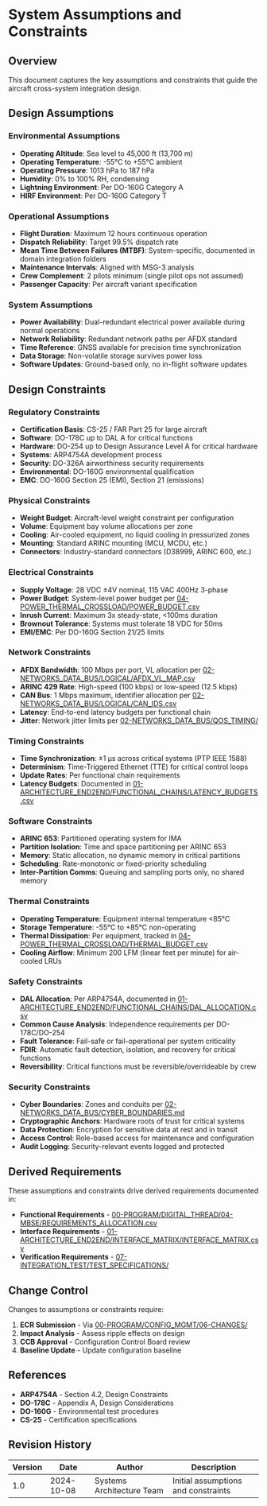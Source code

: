 # System Assumptions and Constraints

## Overview

This document captures the key assumptions and constraints that guide the aircraft cross-system integration design.

## Design Assumptions

### Environmental Assumptions
- **Operating Altitude**: Sea level to 45,000 ft (13,700 m)
- **Operating Temperature**: -55°C to +55°C ambient
- **Operating Pressure**: 1013 hPa to 187 hPa
- **Humidity**: 0% to 100% RH, condensing
- **Lightning Environment**: Per DO-160G Category A
- **HIRF Environment**: Per DO-160G Category T

### Operational Assumptions
- **Flight Duration**: Maximum 12 hours continuous operation
- **Dispatch Reliability**: Target 99.5% dispatch rate
- **Mean Time Between Failures (MTBF)**: System-specific, documented in domain integration folders
- **Maintenance Intervals**: Aligned with MSG-3 analysis
- **Crew Complement**: 2 pilots minimum (single pilot ops not assumed)
- **Passenger Capacity**: Per aircraft variant specification

### System Assumptions
- **Power Availability**: Dual-redundant electrical power available during normal operations
- **Network Reliability**: Redundant network paths per AFDX standard
- **Time Reference**: GNSS available for precision time synchronization
- **Data Storage**: Non-volatile storage survives power loss
- **Software Updates**: Ground-based only, no in-flight software updates

## Design Constraints

### Regulatory Constraints
- **Certification Basis**: CS-25 / FAR Part 25 for large aircraft
- **Software**: DO-178C up to DAL A for critical functions
- **Hardware**: DO-254 up to Design Assurance Level A for critical hardware
- **Systems**: ARP4754A development process
- **Security**: DO-326A airworthiness security requirements
- **Environmental**: DO-160G environmental qualification
- **EMC**: DO-160G Section 25 (EMI), Section 21 (emissions)

### Physical Constraints
- **Weight Budget**: Aircraft-level weight constraint per configuration
- **Volume**: Equipment bay volume allocations per zone
- **Cooling**: Air-cooled equipment, no liquid cooling in pressurized zones
- **Mounting**: Standard ARINC mounting (MCU, MCDU, etc.)
- **Connectors**: Industry-standard connectors (D38999, ARINC 600, etc.)

### Electrical Constraints
- **Supply Voltage**: 28 VDC ±4V nominal, 115 VAC 400Hz 3-phase
- **Power Budget**: System-level power budget per [04-POWER_THERMAL_CROSSLOAD/POWER_BUDGET.csv](../../04-POWER_THERMAL_CROSSLOAD/POWER_BUDGET.csv)
- **Inrush Current**: Maximum 3x steady-state, <100ms duration
- **Brownout Tolerance**: Systems must tolerate 18 VDC for 50ms
- **EMI/EMC**: Per DO-160G Section 21/25 limits

### Network Constraints
- **AFDX Bandwidth**: 100 Mbps per port, VL allocation per [02-NETWORKS_DATA_BUS/LOGICAL/AFDX_VL_MAP.csv](../../02-NETWORKS_DATA_BUS/LOGICAL/AFDX_VL_MAP.csv)
- **ARINC 429 Rate**: High-speed (100 kbps) or low-speed (12.5 kbps)
- **CAN Bus**: 1 Mbps maximum, identifier allocation per [02-NETWORKS_DATA_BUS/LOGICAL/CAN_IDS.csv](../../02-NETWORKS_DATA_BUS/LOGICAL/CAN_IDS.csv)
- **Latency**: End-to-end latency budgets per functional chain
- **Jitter**: Network jitter limits per [02-NETWORKS_DATA_BUS/QOS_TIMING/](../../02-NETWORKS_DATA_BUS/QOS_TIMING/)

### Timing Constraints
- **Time Synchronization**: ±1 μs across critical systems (PTP IEEE 1588)
- **Determinism**: Time-Triggered Ethernet (TTE) for critical control loops
- **Update Rates**: Per functional chain requirements
- **Latency Budgets**: Documented in [01-ARCHITECTURE_END2END/FUNCTIONAL_CHAINS/LATENCY_BUDGETS.csv](../FUNCTIONAL_CHAINS/LATENCY_BUDGETS.csv)

### Software Constraints
- **ARINC 653**: Partitioned operating system for IMA
- **Partition Isolation**: Time and space partitioning per ARINC 653
- **Memory**: Static allocation, no dynamic memory in critical partitions
- **Scheduling**: Rate-monotonic or fixed-priority scheduling
- **Inter-Partition Comms**: Queuing and sampling ports only, no shared memory

### Thermal Constraints
- **Operating Temperature**: Equipment internal temperature <85°C
- **Storage Temperature**: -55°C to +85°C non-operating
- **Thermal Dissipation**: Per equipment, tracked in [04-POWER_THERMAL_CROSSLOAD/THERMAL_BUDGET.csv](../../04-POWER_THERMAL_CROSSLOAD/THERMAL_BUDGET.csv)
- **Cooling Airflow**: Minimum 200 LFM (linear feet per minute) for air-cooled LRUs

### Safety Constraints
- **DAL Allocation**: Per ARP4754A, documented in [01-ARCHITECTURE_END2END/FUNCTIONAL_CHAINS/DAL_ALLOCATION.csv](../FUNCTIONAL_CHAINS/DAL_ALLOCATION.csv)
- **Common Cause Analysis**: Independence requirements per DO-178C/DO-254
- **Fault Tolerance**: Fail-safe or fail-operational per system criticality
- **FDIR**: Automatic fault detection, isolation, and recovery for critical functions
- **Reversibility**: Critical functions must be reversible/overrideable by crew

### Security Constraints
- **Cyber Boundaries**: Zones and conduits per [02-NETWORKS_DATA_BUS/CYBER_BOUNDARIES.md](../../02-NETWORKS_DATA_BUS/CYBER_BOUNDARIES.md)
- **Cryptographic Anchors**: Hardware roots of trust for critical systems
- **Data Protection**: Encryption for sensitive data at rest and in transit
- **Access Control**: Role-based access for maintenance and configuration
- **Audit Logging**: Security-relevant events logged and protected

## Derived Requirements

These assumptions and constraints drive derived requirements documented in:
- **Functional Requirements** - [00-PROGRAM/DIGITAL_THREAD/04-MBSE/REQUIREMENTS_ALLOCATION.csv](../../../../00-PROGRAM/DIGITAL_THREAD/04-MBSE/REQUIREMENTS_ALLOCATION.csv)
- **Interface Requirements** - [01-ARCHITECTURE_END2END/INTERFACE_MATRIX/INTERFACE_MATRIX.csv](../INTERFACE_MATRIX/INTERFACE_MATRIX.csv)
- **Verification Requirements** - [07-INTEGRATION_TEST/TEST_SPECIFICATIONS/](../../07-INTEGRATION_TEST/TEST_SPECIFICATIONS/)

## Change Control

Changes to assumptions or constraints require:
1. **ECR Submission** - Via [00-PROGRAM/CONFIG_MGMT/06-CHANGES/](../../../../00-PROGRAM/CONFIG_MGMT/06-CHANGES/)
2. **Impact Analysis** - Assess ripple effects on design
3. **CCB Approval** - Configuration Control Board review
4. **Baseline Update** - Update configuration baseline

## References
- **ARP4754A** - Section 4.2, Design Constraints
- **DO-178C** - Appendix A, Design Considerations
- **DO-160G** - Environmental test procedures
- **CS-25** - Certification specifications

## Revision History

| Version | Date | Author | Description |
|---------|------|--------|-------------|
| 1.0 | 2024-10-08 | Systems Architecture Team | Initial assumptions and constraints |
